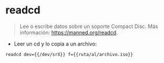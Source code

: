 # readcd

> Lee o escribe datos sobre un soporte Compact Disc.
> Más información: <https://manned.org/readcd>.

- Leer un cd y lo copia a un archivo:

`readcd dev={{/dev/srX}} f={{ruta/al/archivo.iso}}`
